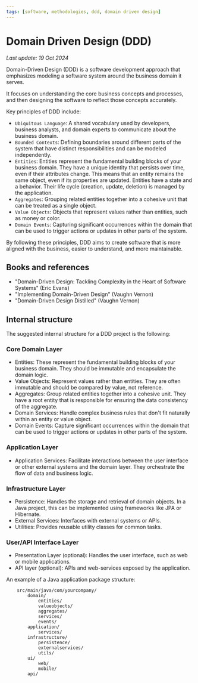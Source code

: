 ```yaml
---
tags: [software, methodologies, ddd, domain driven design]
---
```

# Domain Driven Design (DDD)

*Last update: 19 Oct 2024*

Domain-Driven Design (DDD) is a software development approach that emphasizes modeling a software system around the business domain it serves.

It focuses on understanding the core business concepts and processes, and then designing the software to reflect those concepts accurately.

Key principles of DDD include:

* `Ubiquitous Language`: A shared vocabulary used by developers, business analysts, and domain experts to communicate about the business domain.
* `Bounded Contexts`: Defining boundaries around different parts of the system that have distinct responsibilities and can be modeled independently.
* `Entities`: Entities represent the fundamental building blocks of your business domain. They have a unique identity that persists over time, even if their attributes change. This means that an entity remains the same object, even if its properties are updated. Entities have a state and a behavior. Their life cycle (creation, update, deletion) is managed by the application.
* `Aggregates`: Grouping related entities together into a cohesive unit that can be treated as a single object.
* `Value Objects`: Objects that represent values rather than entities, such as money or color.
* `Domain Events`: Capturing significant occurrences within the domain that can be used to trigger actions or updates in other parts of the system.

By following these principles, DDD aims to create software that is more aligned with the business, easier to understand, and more maintainable.

## Books and references

* "Domain-Driven Design: Tackling Complexity in the Heart of Software Systems" (Eric Evans)
* "Implementing Domain-Driven Design" (Vaughn Vernon)
* "Domain-Driven Design Distilled" (Vaughn Vernon)

## Internal structure

The suggested internal structure for a DDD project is the following:

### Core Domain Layer

* Entities: These represent the fundamental building blocks of your business domain. They should be immutable and encapsulate the domain logic.
* Value Objects: Represent values rather than entities. They are often immutable and should be compared by value, not reference.
* Aggregates: Group related entities together into a cohesive unit. They have a root entity that is responsible for ensuring the data consistency of the aggregate.
* Domain Services: Handle complex business rules that don't fit naturally within an entity or value object.
* Domain Events: Capture significant occurrences within the domain that can be used to trigger actions or updates in other parts of the system.

### Application Layer

* Application Services: Facilitate interactions between the user interface or other external systems and the domain layer. They orchestrate the flow of data and business logic.

### Infrastructure Layer

* Persistence: Handles the storage and retrieval of domain objects. In a Java project, this can be implemented using frameworks like JPA or Hibernate.
* External Services: Interfaces with external systems or APIs.
* Utilities: Provides reusable utility classes for common tasks.

### User/API Interface Layer

* Presentation Layer (optional): Handles the user interface, such as web or mobile applications.
* API layer (optional): APIs and web-services exposed by the application.

An example of a Java application package structure:

```text
    src/main/java/com/yourcompany/
        domain/
            entities/
            valueobjects/
            aggregates/
            services/
            events/
        application/
            services/
        infrastructure/
            persistence/
            externalservices/
            utils/
        ui/
            web/
            mobile/
        api/
```
